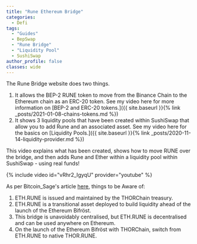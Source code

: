 ```yaml
---
title: "Rune Ethereum Bridge"
categories:
  - Defi
tags:
  - "Guides"
  - BepSwap
  - "Rune Bridge"
  - "Liquidity Pool"
  - SushiSwap
author_profile: false
classes: wide
---
```


The Rune Bridge website does two things.

1. It allows the BEP-2 RUNE token to move from the Binance Chain to the Ethereum chain as an ERC-20 token. See my video here for more information on [BEP-2 and ERC-20 tokens.]({{ site.baseurl }}{% link _posts/2021-01-08-chains-tokens.md %})
2. It shows 3 liquidity pools that have been created within SushiSwap that allow you to add Rune and an associated asset. See my video here for the basics on [Liquidity Pools.]({{ site.baseurl }}{% link _posts/2020-11-14-liquidity-provider.md %})

This video explains what has been created, shows how to move RUNE over the bridge, and then adds Rune and Ether within a liquidity pool within SushiSwap - using real funds!

{% include video id="vRhr2_IgyqU" provider="youtube" %}

As per Bitcoin_Sage's article [here](https://bitcoin-sage.medium.com/using-the-rune-bridge-to-provide-liquidity-on-sushiswap-4ac852ebfcbe), things to be Aware of:
1. ETH.RUNE is issued and maintained by the THORChain treasury.
2. ETH.RUNE is a transitional asset deployed to build liquidity ahead of the launch of the Ethereum Bifröst.
3. This bridge is unavoidably centralised, but ETH.RUNE is decentralised and can be used anywhere on Ethereum.
4. On the launch of the Ethereum Bifröst with THORChain, switch from ETH.RUNE to native THOR.RUNE.